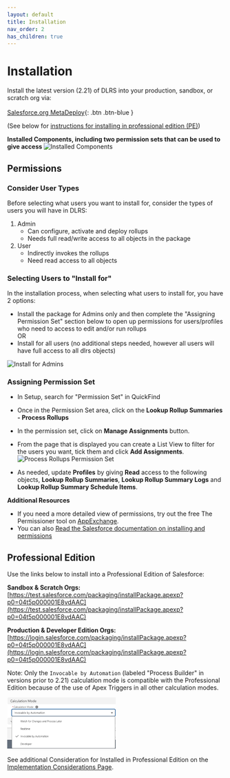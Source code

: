 ```yaml
---
layout: default
title: Installation
nav_order: 2
has_children: true
---
```


# Installation

Install the latest version (2.21) of DLRS into your production, sandbox, or scratch org via:
<br/><br/>
[Salesforce.org MetaDeploy](https://install.salesforce.org/products/dlrs/latest){: .btn .btn-blue }
<br/>

(See below for [instructions for installing in professional edition (PE)](#professional-edition))


**Installed Components, including two permission sets that can be used to give access**
![Installed Components](https://raw.githubusercontent.com/wiki/afawcett/declarative-lookup-rollup-summaries/images/InstalledComponents.PNG)

## Permissions

### Consider User Types 
Before selecting what users you want to install for, consider the types of users you will have in DLRS:
1. Admin
   - Can configure, activate and deploy rollups 
   - Needs full read/write access to all objects in the package
2. User
   - Indirectly invokes the rollups
   - Need read access to all objects 


### Selecting Users to "Install for"
In the installation process, when selecting what users to install for, you have 2 options: 
* Install the package for Admins only and then complete the "Assigning Permission Set" section below to open up permissions for users/profiles who need to access to edit and/or run rollups
<br>OR<br>
* Install for all users (no additional steps needed, however all users will have full access to all dlrs objects) 

![Install for Admins](https://raw.githubusercontent.com/wiki/afawcett/declarative-lookup-rollup-summaries/images/Install-Admins-Only.PNG)

### Assigning Permission Set

- In Setup, search for "Permission Set" in QuickFind
- Once in the Permission Set area, click on the **Lookup Rollup Summaries - Process Rollups**
- In the permission set, click on **Manage Assignments** button. 
- From the page that is displayed you can create a List View to filter for the users you want, tick them and click **Add Assignments**.
  ![Process Rollups Permission Set](https://raw.githubusercontent.com/wiki/afawcett/declarative-lookup-rollup-summaries/images/Process-Rollups.PNG)
  
- As needed, update **Profiles** by giving **Read** access to the following objects, **Lookup Rollup Summaries**, **Lookup Rollup Summary Logs** and **Lookup Rollup Summary Schedule Items**.

**Additional Resources**
- If you need a more detailed view of permissions, try out the free The Permissioner tool on [AppExchange](https://appexchange.salesforce.com/listingDetail?listingId=a0N30000008XYMlEAO).
- You can also [Read the Salesforce documentation on installing and permissions](https://developer.salesforce.com/docs/atlas.en-us.packagingGuide.meta/packagingGuide/packaging_install.htm)

## Professional Edition

Use the links below to install into a Professional Edition of Salesforce:

**Sandbox & Scratch Orgs:**  
[https://test.salesforce.com/packaging/installPackage.apexp?p0=04t5p000001E8vdAAC](https://test.salesforce.com/packaging/installPackage.apexp?p0=04t5p000001E8vdAAC)

**Production & Developer Edition Orgs:**  
[https://login.salesforce.com/packaging/installPackage.apexp?p0=04t5p000001E8vdAAC](https://login.salesforce.com/packaging/installPackage.apexp?p0=04t5p000001E8vdAAC)

Note: Only the `Invocable by Automation` (labeled "Process Builder" in versions prior to 2.21) calculation mode is compatible with the Professional Edition because of the use of Apex Triggers in all other calculation modes.

<img src="../assets/images/v2_21/InvocablebyAutomation.png" width="50%" alt="Invocable by automation screenshot">

See additional Consideration for Installed in Professional Edition on the [Implementation Considerations Page](https://sfdo-community-sprints.github.io/DLRS-Documentation/Installation/configuration.html).
